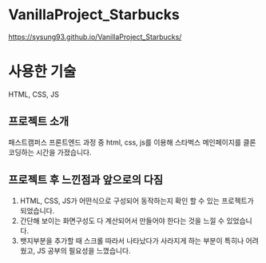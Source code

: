 # VanillaProject_Starbucks

 https://sysung93.github.io/VanillaProject_Starbucks/
 
 # 사용한 기술
 HTML, CSS, JS

## 프로젝트 소개
패스트캠퍼스 프론트엔드 과정 중 html, css, js를 이용해 스타벅스 메인페이지를 클론코딩하는 시간을 가졌습니다.

## 프로젝트 후 느낀점과 앞으로의 다짐
1. HTML, CSS, JS가 어떤식으로 구성되어 동작하는지 확인 할 수 있는 프로젝트가 되었습니다.
2. 간단해 보이는 화면구성도 다 계산되어서 만들어야 한다는 것을 느낄 수 있었습니다.
3. 뱃지부분을 추가할 때 스크롤 따라서 나타났다가 사라지게 하는 부분이 특히나 어려웠고, JS 공부의 필요성을 느꼈습니다.
